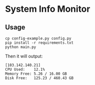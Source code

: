 # System Info Monitor

## Usage

```
cp config-example.py config.py
pip install -r requirements.txt
python main.py
```

Then it will output:

```
[103.142.140.21]
CPU Used:    12.1%
Memory Free: 5.26 / 16.00 GB
Disk Free:   125.23 / 460.43 GB
```

